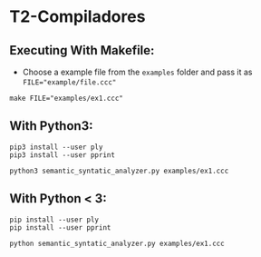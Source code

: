 # T2-Compiladores

## Executing With Makefile:
- Choose a example file from the `examples` folder and pass it as `FILE="example/file.ccc"`


```
make FILE="examples/ex1.ccc"
```

## With Python3:

```
pip3 install --user ply
pip3 install --user pprint

python3 semantic_syntatic_analyzer.py examples/ex1.ccc
```

## With Python < 3:

```
pip install --user ply
pip install --user pprint

python semantic_syntatic_analyzer.py examples/ex1.ccc
```

